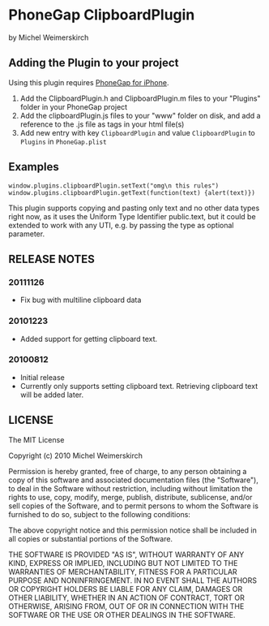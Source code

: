 # PhoneGap ClipboardPlugin #
by Michel Weimerskirch

## Adding the Plugin to your project ##

Using this plugin requires [PhoneGap for iPhone](http://github.com/phonegap/phonegap-iphone).

1. Add the ClipboardPlugin.h and ClipboardPlugin.m files to your "Plugins" folder in your PhoneGap project
2. Add the clipboardPlugin.js files to your "www" folder on disk, and add a reference to the .js file as <link> tags in your html file(s)
3. Add new entry with key `ClipboardPlugin` and value `ClipboardPlugin` to `Plugins` in `PhoneGap.plist`

## Examples

    window.plugins.clipboardPlugin.setText("omg\n this rules")
    window.plugins.clipboardPlugin.getText(function(text) {alert(text)})

This plugin supports copying and pasting only text and no other data types right now, as it uses the Uniform Type Identifier public.text, but it could be extended to work with any UTI, e.g. by passing the type as optional parameter.

## RELEASE NOTES ##

### 20111126 ###
* Fix bug with multiline clipboard data

### 20101223 ###
* Added support for getting clipboard text.

### 20100812 ###
* Initial release
* Currently only supports setting clipboard text. Retrieving clipboard text will be added later.

## LICENSE ##

The MIT License

Copyright (c) 2010 Michel Weimerskirch

Permission is hereby granted, free of charge, to any person obtaining a copy
of this software and associated documentation files (the "Software"), to deal
in the Software without restriction, including without limitation the rights
to use, copy, modify, merge, publish, distribute, sublicense, and/or sell
copies of the Software, and to permit persons to whom the Software is
furnished to do so, subject to the following conditions:

The above copyright notice and this permission notice shall be included in
all copies or substantial portions of the Software.

THE SOFTWARE IS PROVIDED "AS IS", WITHOUT WARRANTY OF ANY KIND, EXPRESS OR
IMPLIED, INCLUDING BUT NOT LIMITED TO THE WARRANTIES OF MERCHANTABILITY,
FITNESS FOR A PARTICULAR PURPOSE AND NONINFRINGEMENT. IN NO EVENT SHALL THE
AUTHORS OR COPYRIGHT HOLDERS BE LIABLE FOR ANY CLAIM, DAMAGES OR OTHER
LIABILITY, WHETHER IN AN ACTION OF CONTRACT, TORT OR OTHERWISE, ARISING FROM,
OUT OF OR IN CONNECTION WITH THE SOFTWARE OR THE USE OR OTHER DEALINGS IN
THE SOFTWARE.

